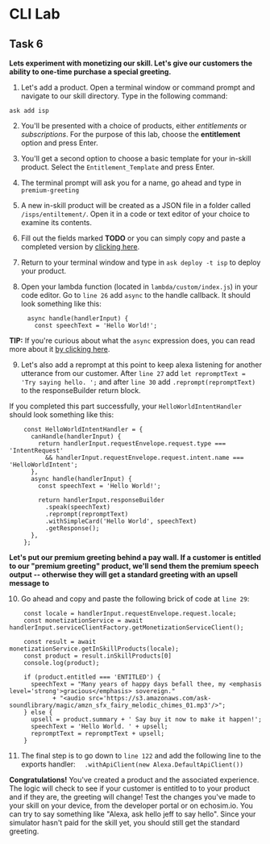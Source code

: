 # CLI Lab
## Task 6

  **Lets experiment with monetizing our skill. Let's give our customers the ability to one-time purchase a special greeting.**

1. Let's add a product. Open a terminal window or command prompt and navigate to our skill directory. Type in the following command:  
  
  ```
ask add isp
```
  
2.  You'll be presented with a choice of products, either *entitlements* or *subscriptions*. For the purpose of this lab, choose the **entitlement** option and press Enter.

3. You'll get a second option to choose a basic template for your in-skill product. Select the `Entitlement_Template` and press Enter.

4. The terminal prompt will ask you for a name, go ahead and type in `premium-greeting`

5.  A new in-skill product will be created as a JSON file in a folder called `/isps/entiltement/`. Open it in a code or text editor of your choice to examine its contents.

6. Fill out the fields marked **TODO** or you can simply copy and paste a completed version by [clicking here](https://github.com/alexa/alexa-cookbook/edit/master/labs/CLI/assets/premium-greetings.json).  

7. Return to your terminal window and type in `ask deploy -t isp` to deploy your product.

8. Open your lambda function (located in `lambda/custom/index.js`) in your code editor. Go to `line 26` add `async` to the handle callback. It should look something like this:   

```
     async handle(handlerInput) {
       const speechText = 'Hello World!';
```

**TIP:** If you're curious about what the `async` expression does, you can read more about it [by clicking here](https://developer.mozilla.org/en-US/docs/Web/JavaScript/Reference/Statements/async_function).

9. Let's also add a reprompt at this point to keep alexa listening for another utterance from our customer. After `line 27` add `let repromptText = 'Try saying hello. ';` and after `line 30` add `.reprompt(repromptText)` to the responseBuilder return block. 

If you completed this part successfully, your `HelloWorldIntentHandler` should look something like this:

```
	const HelloWorldIntentHandler = {
	  canHandle(handlerInput) {
	    return handlerInput.requestEnvelope.request.type === 'IntentRequest'
	      && handlerInput.requestEnvelope.request.intent.name === 'HelloWorldIntent';
	  },
	  async handle(handlerInput) {
	    const speechText = 'Hello World!';
	
	    return handlerInput.responseBuilder
	      .speak(speechText)
	      .reprompt(repromptText)
	      .withSimpleCard('Hello World', speechText)
	      .getResponse();
	  },
	};
```

**Let's put our premium greeting behind a pay wall. If a customer is entitled to our "premium greeting" product, we'll send them the premium speech output -- otherwise they will get a standard greeting with an upsell message to**
	
10. Go ahead and copy and paste the following brick of code at `line 29`:

```
    const locale = handlerInput.requestEnvelope.request.locale;
    const monetizationService = await handlerInput.serviceClientFactory.getMonetizationServiceClient();
  
    const result = await monetizationService.getInSkillProducts(locale);
    const product = result.inSkillProducts[0]
    console.log(product);

    if (product.entitled === 'ENTITLED') {
      speechText = "Many years of happy days befall thee, my <emphasis level='strong'>gracious</emphasis> sovereign." 
      		+ "<audio src='https://s3.amazonaws.com/ask-soundlibrary/magic/amzn_sfx_fairy_melodic_chimes_01.mp3'/>";
    } else {
      upsell = product.summary + ' Say buy it now to make it happen!';
      speechText = 'Hello World. ' + upsell;
      repromptText = repromptText + upsell;
    }
```
	
11. The final step is to go down to `line 122` and add the following line to the exports handler:
`  .withApiClient(new Alexa.DefaultApiClient())`


**Congratulations!** You've created a product and the associated experience. The logic will check to see if your customer is entitled to to your product and if they are, the greeting will change! Test the changes you've made to your skill on your device, from the developer portal or on echosim.io. You can try to say something like "Alexa, ask hello jeff to say hello". Since your simulator hasn't paid for the skill yet, you should still get the standard greeting.
